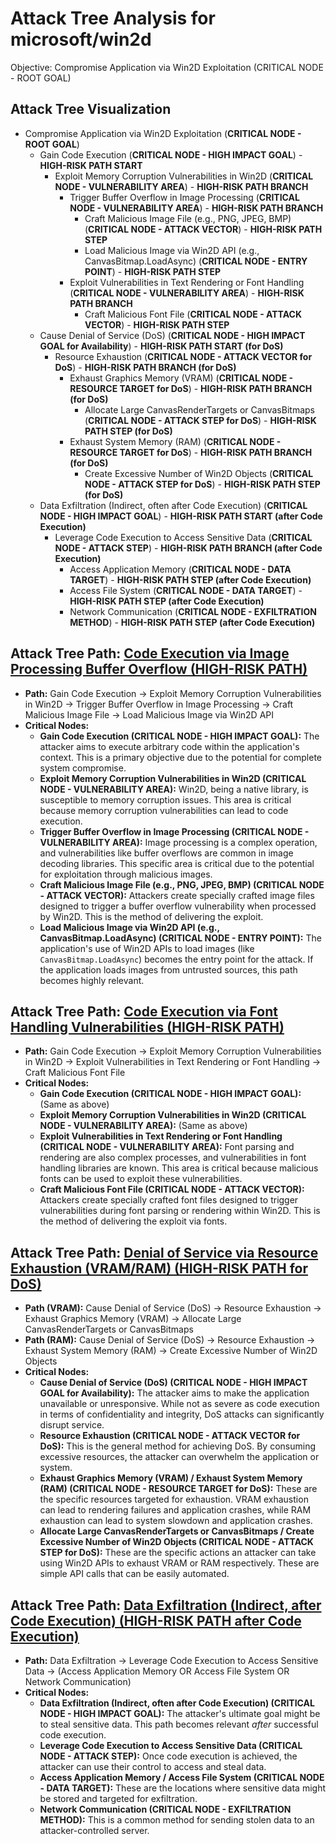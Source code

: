 # Attack Tree Analysis for microsoft/win2d

Objective: Compromise Application via Win2D Exploitation (CRITICAL NODE - ROOT GOAL)

## Attack Tree Visualization

*   Compromise Application via Win2D Exploitation (**CRITICAL NODE - ROOT GOAL**)
    *   Gain Code Execution (**CRITICAL NODE - HIGH IMPACT GOAL**) - **HIGH-RISK PATH START**
        *   Exploit Memory Corruption Vulnerabilities in Win2D (**CRITICAL NODE - VULNERABILITY AREA**) - **HIGH-RISK PATH BRANCH**
            *   Trigger Buffer Overflow in Image Processing (**CRITICAL NODE - VULNERABILITY AREA**) - **HIGH-RISK PATH BRANCH**
                *   Craft Malicious Image File (e.g., PNG, JPEG, BMP) (**CRITICAL NODE - ATTACK VECTOR**) - **HIGH-RISK PATH STEP**
                *   Load Malicious Image via Win2D API (e.g., CanvasBitmap.LoadAsync) (**CRITICAL NODE - ENTRY POINT**) - **HIGH-RISK PATH STEP**
            *   Exploit Vulnerabilities in Text Rendering or Font Handling (**CRITICAL NODE - VULNERABILITY AREA**) - **HIGH-RISK PATH BRANCH**
                *   Craft Malicious Font File (**CRITICAL NODE - ATTACK VECTOR**) - **HIGH-RISK PATH STEP**
    *   Cause Denial of Service (DoS) (**CRITICAL NODE - HIGH IMPACT GOAL for Availability**) - **HIGH-RISK PATH START (for DoS)**
        *   Resource Exhaustion (**CRITICAL NODE - ATTACK VECTOR for DoS**) - **HIGH-RISK PATH BRANCH (for DoS)**
            *   Exhaust Graphics Memory (VRAM) (**CRITICAL NODE - RESOURCE TARGET for DoS**) - **HIGH-RISK PATH BRANCH (for DoS)**
                *   Allocate Large CanvasRenderTargets or CanvasBitmaps (**CRITICAL NODE - ATTACK STEP for DoS**) - **HIGH-RISK PATH STEP (for DoS)**
            *   Exhaust System Memory (RAM) (**CRITICAL NODE - RESOURCE TARGET for DoS**) - **HIGH-RISK PATH BRANCH (for DoS)**
                *   Create Excessive Number of Win2D Objects (**CRITICAL NODE - ATTACK STEP for DoS**) - **HIGH-RISK PATH STEP (for DoS)**
    *   Data Exfiltration (Indirect, often after Code Execution) (**CRITICAL NODE - HIGH IMPACT GOAL**) - **HIGH-RISK PATH START (after Code Execution)**
        *   Leverage Code Execution to Access Sensitive Data (**CRITICAL NODE - ATTACK STEP**) - **HIGH-RISK PATH BRANCH (after Code Execution)**
            *   Access Application Memory (**CRITICAL NODE - DATA TARGET**) - **HIGH-RISK PATH STEP (after Code Execution)**
            *   Access File System (**CRITICAL NODE - DATA TARGET**) - **HIGH-RISK PATH STEP (after Code Execution)**
            *   Network Communication (**CRITICAL NODE - EXFILTRATION METHOD**) - **HIGH-RISK PATH STEP (after Code Execution)**

## Attack Tree Path: [Code Execution via Image Processing Buffer Overflow (HIGH-RISK PATH)](./attack_tree_paths/code_execution_via_image_processing_buffer_overflow__high-risk_path_.md)

*   **Path:** Gain Code Execution -> Exploit Memory Corruption Vulnerabilities in Win2D -> Trigger Buffer Overflow in Image Processing -> Craft Malicious Image File -> Load Malicious Image via Win2D API
*   **Critical Nodes:**
    *   **Gain Code Execution (CRITICAL NODE - HIGH IMPACT GOAL):** The attacker aims to execute arbitrary code within the application's context. This is a primary objective due to the potential for complete system compromise.
    *   **Exploit Memory Corruption Vulnerabilities in Win2D (CRITICAL NODE - VULNERABILITY AREA):** Win2D, being a native library, is susceptible to memory corruption issues. This area is critical because memory corruption vulnerabilities can lead to code execution.
    *   **Trigger Buffer Overflow in Image Processing (CRITICAL NODE - VULNERABILITY AREA):** Image processing is a complex operation, and vulnerabilities like buffer overflows are common in image decoding libraries. This specific area is critical due to the potential for exploitation through malicious images.
    *   **Craft Malicious Image File (e.g., PNG, JPEG, BMP) (CRITICAL NODE - ATTACK VECTOR):** Attackers create specially crafted image files designed to trigger a buffer overflow vulnerability when processed by Win2D. This is the method of delivering the exploit.
    *   **Load Malicious Image via Win2D API (e.g., CanvasBitmap.LoadAsync) (CRITICAL NODE - ENTRY POINT):** The application's use of Win2D APIs to load images (like `CanvasBitmap.LoadAsync`) becomes the entry point for the attack. If the application loads images from untrusted sources, this path becomes highly relevant.

## Attack Tree Path: [Code Execution via Font Handling Vulnerabilities (HIGH-RISK PATH)](./attack_tree_paths/code_execution_via_font_handling_vulnerabilities__high-risk_path_.md)

*   **Path:** Gain Code Execution -> Exploit Memory Corruption Vulnerabilities in Win2D -> Exploit Vulnerabilities in Text Rendering or Font Handling -> Craft Malicious Font File
*   **Critical Nodes:**
    *   **Gain Code Execution (CRITICAL NODE - HIGH IMPACT GOAL):** (Same as above)
    *   **Exploit Memory Corruption Vulnerabilities in Win2D (CRITICAL NODE - VULNERABILITY AREA):** (Same as above)
    *   **Exploit Vulnerabilities in Text Rendering or Font Handling (CRITICAL NODE - VULNERABILITY AREA):** Font parsing and rendering are also complex processes, and vulnerabilities in font handling libraries are known. This area is critical because malicious fonts can be used to exploit these vulnerabilities.
    *   **Craft Malicious Font File (CRITICAL NODE - ATTACK VECTOR):** Attackers create specially crafted font files designed to trigger vulnerabilities during font parsing or rendering within Win2D. This is the method of delivering the exploit via fonts.

## Attack Tree Path: [Denial of Service via Resource Exhaustion (VRAM/RAM) (HIGH-RISK PATH for DoS)](./attack_tree_paths/denial_of_service_via_resource_exhaustion__vramram___high-risk_path_for_dos_.md)

*   **Path (VRAM):** Cause Denial of Service (DoS) -> Resource Exhaustion -> Exhaust Graphics Memory (VRAM) -> Allocate Large CanvasRenderTargets or CanvasBitmaps
*   **Path (RAM):** Cause Denial of Service (DoS) -> Resource Exhaustion -> Exhaust System Memory (RAM) -> Create Excessive Number of Win2D Objects
*   **Critical Nodes:**
    *   **Cause Denial of Service (DoS) (CRITICAL NODE - HIGH IMPACT GOAL for Availability):** The attacker aims to make the application unavailable or unresponsive. While not as severe as code execution in terms of confidentiality and integrity, DoS attacks can significantly disrupt service.
    *   **Resource Exhaustion (CRITICAL NODE - ATTACK VECTOR for DoS):** This is the general method for achieving DoS. By consuming excessive resources, the attacker can overwhelm the application or system.
    *   **Exhaust Graphics Memory (VRAM) / Exhaust System Memory (RAM) (CRITICAL NODE - RESOURCE TARGET for DoS):** These are the specific resources targeted for exhaustion. VRAM exhaustion can lead to rendering failures and application crashes, while RAM exhaustion can lead to system slowdown and application crashes.
    *   **Allocate Large CanvasRenderTargets or CanvasBitmaps / Create Excessive Number of Win2D Objects (CRITICAL NODE - ATTACK STEP for DoS):** These are the specific actions an attacker can take using Win2D APIs to exhaust VRAM or RAM respectively.  These are simple API calls that can be easily automated.

## Attack Tree Path: [Data Exfiltration (Indirect, after Code Execution) (HIGH-RISK PATH after Code Execution)](./attack_tree_paths/data_exfiltration__indirect__after_code_execution___high-risk_path_after_code_execution_.md)

*   **Path:** Data Exfiltration -> Leverage Code Execution to Access Sensitive Data -> (Access Application Memory OR Access File System OR Network Communication)
*   **Critical Nodes:**
    *   **Data Exfiltration (Indirect, often after Code Execution) (CRITICAL NODE - HIGH IMPACT GOAL):** The attacker's ultimate goal might be to steal sensitive data. This path becomes relevant *after* successful code execution.
    *   **Leverage Code Execution to Access Sensitive Data (CRITICAL NODE - ATTACK STEP):** Once code execution is achieved, the attacker can use their control to access and steal data.
    *   **Access Application Memory / Access File System (CRITICAL NODE - DATA TARGET):** These are the locations where sensitive data might be stored and targeted for exfiltration.
    *   **Network Communication (CRITICAL NODE - EXFILTRATION METHOD):** This is a common method for sending stolen data to an attacker-controlled server.

